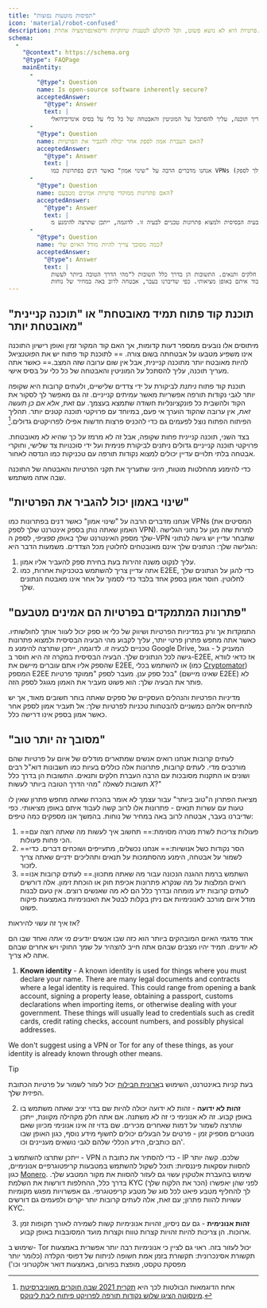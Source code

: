 ```yaml
---
title: "תפיסות מוטעות נפוצות"
icon: 'material/robot-confused'
description: פרטיות היא לא נושא פשוט, וקל להיקלע לטענות שיווקיות ודיסאינפורמציה אחרת.
schema:
  - 
    "@context": https://schema.org
    "@type": FAQPage
    mainEntity:
      - 
        "@type": Question
        name: Is open-source software inherently secure?
        acceptedAnswer:
          "@type": Answer
          text: |
            האם קוד המקור זמין ואופן רישיון התוכנה אינו משפיע מטבעו על אבטחתה בשום צורה. לתוכנת קוד פתוח יש פוטנציאל להיות מאובטח יותר מתוכנה קניינית, אבל אין שום ערובה שזה המצב. כאשר אתה מעריך תוכנה, עליך להסתכל על המוניטין והאבטחה של כל כלי על בסיס אינדיבידואלי.
      - 
        "@type": Question
        name: האם העברת אמון לספק אחר יכולה להגביר את הפרטיות?
        acceptedAnswer:
          "@type": Answer
          text: |
            אנחנו מדברים הרבה על "שינוי אמון" כאשר דנים בפתרונות כמו VPNs (המסיטים את האמון שאתה נותן בספק אינטרנט שלך לספק VPN). למרות שזה מגן על נתוני הגלישה שלך מספק האינטרנט שלך באופן ספציפי, לספק ה-VPN שתבחר עדיין יש גישה לנתוני הגלישה שלך: הנתונים שלך אינם מאובטחים לחלוטין מכל הצדדים.
      - 
        "@type": Question
        name: האם פתרונות ממוקדי פרטיות אמינים מטבעם?
        acceptedAnswer:
          "@type": Answer
          text: |
            התמקדות אך ורק במדיניות הפרטיות ושיווק של כלי או ספק יכול לעוור אותך לחולשותיו. כאשר אתה מחפש פתרון פרטי יותר, עליך לקבוע מהי הבעיה הבסיסית ולמצוא פתרונות טכניים לבעיה זו. לדוגמה, ייתכן שתרצה להימנע מ Google Drive, המעניק ל - גוגל גישה לכל הנתונים שלך. הבעיה הבסיסית במקרה זה היא חוסר ב-E2EE, אז כדאי לוודא שהספק אליו אתם עוברים מיישם את E2EE, או להשתמש בכלי (כמו Cryptomator) שמספק E2EE בכל ספק ענן. מעבר לספק "ממוקד פרטיות" (שאינו מיישם E2EE) לא פותר את הבעיה שלך: הוא פשוט מעביר את האמון מגוגל לספק הזה.
      - 
        "@type": Question
        name: כמה מסובך צריך להיות מודל האיום שלי?
        acceptedAnswer:
          "@type": Answer
          text: |
            לעתים קרובות אנחנו רואים אנשים שמתארים מודלים של איום על פרטיות שהם מורכבים מדי. לעתים קרובות, פתרונות אלה כוללים בעיות כמו חשבונות דוא"ל רבים ושונים או התקנות מסובכות עם הרבה העברת חלקים ותנאים. התשובות הן בדרך כלל תשובות ל"מהי הדרך הטובה ביותר לעשות X?"
            מציאת הפתרון ה"טוב ביותר" עבור עצמך לא אומר בהכרח שאתה מחפש פתרון שאין לו טעות עם עשרות תנאים - פתרונות אלו לרוב קשה לעבוד איתם באופן מציאותי. כפי שדיברנו בעבר, אבטחה לרוב באה במחיר של נוחות.
---
```


## "תוכנת קוד פתוח תמיד מאובטחת" או "תוכנה קניינית מאובטחת יותר"

מיתוסים אלו נובעים ממספר דעות קדומות, אך האם קוד המקור זמין ואופן רישיון התוכנה אינו משפיע מטבעו על אבטחתה בשום צורה. == לתוכנת קוד פתוח יש את ה*פוטנציאל* להיות מאובטח יותר מתוכנה קניינית, אבל אין שום ערובה שזה המצב.== כאשר אתה מעריך תוכנה, עליך להסתכל על המוניטין והאבטחה של כל כלי על בסיס אישי.

תוכנת קוד פתוח *ניתנת* לביקורת על ידי צדדים שלישיים, ולעתים קרובות היא שקופה יותר לגבי נקודות תורפה אפשריות מאשר עמיתים קנייניים. זה גם מאפשר לך לסקור את הקוד ולהשבית כל פונקציונליות חשודה שתמצא בעצמך. עם זאת, *אלא אם כן תעשה זאת*, אין ערובה שהקוד הוערך אי פעם, במיוחד עם פרויקטי תוכנה קטנים יותר. תהליך הפיתוח הפתוח נוצל לפעמים גם כדי להכניס פרצות חדשות אפילו לפרויקטים גדולים.[^1]

בצד השני, תוכנה קניינית פחות שקופה, אבל זה לא מרמז על כך שהיא לא מאובטחת. פרויקטי תוכנה קנייניים גדולים ניתנים לביקורת פנימית ועל ידי סוכנויות צד שלישי, וחוקרי אבטחה בלתי תלויים עדיין יכולים למצוא נקודות תורפה עם טכניקות כמו הנדסה לאחור.

כדי להימנע מהחלטות מוטות, *חיוני* שתעריך את תקני הפרטיות והאבטחה של התוכנה שבה אתה משתמש.

## "שינוי באמון יכול להגביר את הפרטיות"

אנחנו מדברים הרבה על "שינוי אמון" כאשר דנים בפתרונות כמו VPNs (המסיטים את האמון שאתה נותן בספק אינטרנט שלך לספק VPN). למרות שזה מגן על נתוני הגלישה שלך מספק האינטרנט שלך *באופן ספציפי*, לספק ה-VPN שתבחר עדיין יש גישה לנתוני הגלישה שלך: הנתונים שלך אינם מאובטחים לחלוטין מכל הצדדים. משמעות הדבר היא:

1. עליך לנקוט משנה זהירות בעת בחירת ספק להעביר אליו אמון.
2. אתה עדיין צריך להשתמש בטכניקות אחרות, כמו E2EE, כדי להגן על הנתונים שלך לחלוטין. חוסר אמון בספק אחד בלבד כדי לסמוך על אחר אינו מאבטח הנתונים שלך.

## "פתרונות המתמקדים בפרטיות הם אמינים מטבעם"

התמקדות אך ורק במדיניות הפרטיות ושיווק של כלי או ספק יכול לעוור אותך לחולשותיו. כאשר אתה מחפש פתרון פרטי יותר, עליך לקבוע מהי הבעיה הבסיסית ולמצוא פתרונות טכניים לבעיה זו. לדוגמה, ייתכן שתרצה להימנע מ Google Drive, המעניק ל - גוגל גישה לכל הנתונים שלך. הבעיה הבסיסית במקרה זה היא חוסר ב-E2EE, אז כדאי לוודא שהספק אליו אתם עוברים מיישם את E2EE, או להשתמש בכלי (כמו [Cryptomator](../encryption.md#cryptomator-cloud)) המספק E2EE בכל ספק ענן. מעבר לספק "ממוקד פרטיות" (שאינו מיישם E2EE) לא פותר את הבעיה שלך: הוא פשוט מעביר את האמון מגוגל לספק הזה.

מדיניות הפרטיות והנהלים העסקיים של ספקים שאתה בוחר חשובים מאוד, אך יש להתייחס אליהם כמשניים להבטחות טכניות לפרטיות שלך: אל תעביר אמון לספק אחר כאשר אמון בספק אינו דרישה כלל.

## "מסובך זה יותר טוב"

לעתים קרובות אנחנו רואים אנשים שמתארים מודלים של איום על פרטיות שהם מורכבים מדי. לעתים קרובות, פתרונות אלה כוללים בעיות כמו חשבונות דוא"ל רבים ושונים או התקנות מסובכות עם הרבה העברת חלקים ותנאים. התשובות הן בדרך כלל תשובות לשאלה "מהי הדרך הטובה ביותר לעשות *X*?"

מציאת הפתרון ה"טוב ביותר" עבור עצמך לא אומר בהכרח שאתה מחפש פתרון שאין לו טעות עם עשרות תנאים - פתרונות אלו לרוב קשה לעבוד איתם באופן מציאותי. כפי שדיברנו בעבר, אבטחה לרוב באה במחיר של נוחות. בהמשך אנו מספקים כמה טיפים:

1. ==פעולות צריכות לשרת מטרה מסוימת:== תחשוב איך לעשות מה שאתה רוצה עם הכי פחות פעולות.
2. ==הסר נקודות כשל אנושיות:== אנחנו נכשלים, מתעייפים ושוכחים דברים. כדי לשמור על אבטחה, הימנע מהסתמכות על תנאים ותהליכים ידניים שאתה צריך לזכור.
3. ==השתמש ברמת ההגנה הנכונה עבור מה שאתה מתכוון.== לעתים קרובות אנו רואים המלצות על מה שנקרא פתרונות אכיפת חוק או הוכחת זימון. אלה דורשים לעתים קרובות ידע מומחה ובדרך כלל הם לא מה שאנשים רוצים. אין טעם לבנות מודל איום מורכב לאנונימיות אם ניתן בקלות לבטל את האנונימיות באמצעות פיקוח פשוט.

אז איך זה עשוי להיראות?

אחד מדגמי האיום המובהקים ביותר הוא כזה שבו אנשים *יודעים מי אתה* ואחד שבו הם לא יודעים. תמיד יהיו מצבים שבהם אתה חייב להצהיר על שמך החוקי ויש אחרים שבהם אתה לא צריך.

1. **Known identity** - A known identity is used for things where you must declare your name. There are many legal documents and contracts where a legal identity is required. This could range from opening a bank account, signing a property lease, obtaining a passport, customs declarations when importing items, or otherwise dealing with your government. These things will usually lead to credentials such as credit cards, credit rating checks, account numbers, and possibly physical addresses.

We don't suggest using a VPN or Tor for any of these things, as your identity is already known through other means.

<div class="admonition tip" markdown>
<p class="admonition-title">Tip</p>

בעת קניות באינטרנט, השימוש ב[ארונית חבילות](https://en.wikipedia.org/wiki/Parcel_locker) יכול לעזור לשמור על פרטיות הכתובת הפיזית שלך.

</div>

2. **זהות לא ידועה** - זהות לא ידועה יכולה להיות שם בדוי יציב שאתה משתמש בו באופן קבוע. זה לא אנונימי כי זה לא משתנה. אם אתה חלק מקהילה מקוונת, ייתכן שתרצה לשמור על דמות שאחרים מכירים. שם בדוי זה אינו אנונימי מכיוון שאם מנוטרים מספיק זמן - פרטים על הבעלים יכולים לחשוף מידע נוסף, כגון האופן שבו הם כותבים, הידע הכללי שלהם לגבי נושאים מעניינים וכו'.

ייתכן שתרצו להשתמש ב - VPN כדי להסתיר את כתובת ה - IP שלכם. קשה יותר להסוות עסקאות פיננסיות: תוכל לשקול להשתמש במטבעות קריפטוגרפיים אנונימיים, כגון [Monero](https://www.getmonero.org/). שימוש בהעברת אלטקוין עשוי גם לעזור להסוות את מקור המטבע שלך. בדרך כלל, ההחלפות דורשות את השלמת KYC (הכר את הלקוח שלך) לפני שהן יאפשרו לך להחליף מטבע פיאט לכל סוג של מטבע קריפטוגרפי. גם אפשרויות מפגש מקומיות עשויות להוות פתרון; עם זאת, אלה לעתים קרובות יותר יקרים ולפעמים גם דורשים KYC.

3. **זהות אנונימית** - גם עם ניסיון, זהויות אנונימיות קשות לשמירה לאורך תקופות זמן ארוכות. הן צריכות להיות זהויות קצרות טווח וקצרות מועד המסובבות באופן קבוע.

שימוש ב- Tor יכול לעזור בזה. ראוי גם לציין כי אנונימיות רבה יותר אפשרית באמצעות תקשורת אסינכרונית: תקשורת בזמן אמת חשופה לניתוח של דפוסי הקלדה (כלומר יותר מפסקת טקסט, מופצת בפורום, באמצעות דואר אלקטרוני וכו')

[^1]: אחת הדוגמאות הבולטות לכך היא [תקרית 2021 שבה חוקרים מאוניברסיטת מינסוטה הציגו שלוש נקודות תורפה לפרויקט פיתוח ליבת לינוקס](https://cse.umn.edu/cs/linux-incident).
